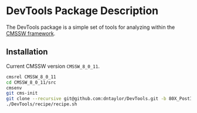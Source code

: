 DevTools Package Description
============================

The DevTools package is a simple set of tools for analyzing within
the [CMSSW framework](https://github.com/cms-sw/cmssw).

Installation
------------

Current CMSSW version ``CMSSW_8_0_11``.

```bash
cmsrel CMSSW_8_0_11
cd CMSSW_8_0_11/src
cmsenv
git cms-init
git clone --recursive git@github.com:dntaylor/DevTools.git -b 80X_PostICHEP
./DevTools/recipe/recipe.sh
``` 
